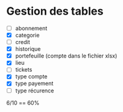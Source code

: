 ﻿# Gestion des tables

- [ ] abonnement
- [x] categorie
- [ ] credit
- [x] historique
- [x] portefeuille (compte dans le fichier xlsx)
- [x] lieu
- [ ] tickets
- [x] type compte
- [x] type payement
- [ ] type récurence

6/10 == 60%